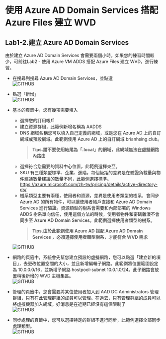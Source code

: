 # 使用 Azure AD Domain Services 搭配 Azure Files 建立 WVD

## Lab1-2.建立 Azure AD Domain Services
 由於建立 Azure AD Domain Services 會需要兩個小時，如果您的練習時間較少，可前往Lab2 - 使用 Azure VM ADDS 搭配 Azure Files 建立 WVD，進行練習。

 - 在搜尋列搜尋 Azure AD Domain Services，並點選<br>
  ![GITHUB](https://github.com/BrianHsing/Azure-Windows-Virtual-Desktop/blob/master/Lab1/aadds1.png "addds1")<br>
 - 點選「新增」<br>
  ![GITHUB](https://github.com/BrianHsing/Azure-Windows-Virtual-Desktop/blob/master/Lab1/aadds2.png "addds2")<br>
 - 基本的頁籤中，您有幾項需要填入<br>
	- 選擇您的訂用帳戶<br>
	- 建立資源群組，此範例新增名稱為 AADDS<br>
	- DNS 網域名稱您可以填入自己定義的網域，或是您在 Azure AD 上的自訂網域或預設網域。此範例使用 Azure AD 上的自訂網域 brianhsing.club。<br>
	  > **Tips.請不要使用結尾為「.local」的網域，此網域無法在虛擬網路內路由** <br>
	- 選擇符合您需要的資料中心位置，此範例選擇東亞。<br>
	- SKU 有三種類型標準、企業、進階，每個級距的差異是在驗證負載量與物件建議數量建議的數量不同，此範例選擇標準。<br>
	  https://azure.microsoft.com/zh-tw/pricing/details/active-directory-ds/<br>
	- 樹系類型主要有兩種，使用者和資源，差異是使用者類型的樹系，會同步 Azure AD 的所有物件，可以讓使用者帳戶直接和 Azure AD Domain Services 進行驗證。資源類型的樹系會需要和內部部署的 Windows ADDS 樹系單向信任，使用這個方法的時候，使用者物件和密碼雜湊不會同步至 Azure AD Domain Services。此範例選擇使用者類型的樹系。<br>
	  > **Tips.由於此範例使用 Azure AD 搭配 Azure AD Domain Services ，必須選擇使用者類型樹系，才能符合 WVD 需求** <br>

	![GITHUB](https://github.com/BrianHsing/Azure-Windows-Virtual-Desktop/blob/master/Lab1/aadds3.png "addds3")<br>
 - 網路的頁籤中，系統會先幫您建立預設的虛擬網路，您可以點選「建立新的項目」，去更改位置空間的大小，並且新增編輯子網路。此範例將位置範圍設定為 10.0.0.0/16，並新增子網路 hostpool-subnet 10.0.1.0/24。此子網路會放置稍後新增的 WVD 主機集區。<br>
  ![GITHUB](https://github.com/BrianHsing/Azure-Windows-Virtual-Desktop/blob/master/Lab1/aadds4.png "addds4")<br>
 - 管理的頁籤中，您會需要將某位使用者加入到 AAD DC Administrators 管理群組，只有在此管理群組的成員可以管理。在過去，只有管理群組的成員可以將虛擬機器加入網域。好消息是在近期已經沒有這個限制了<br>
  ![GITHUB](https://github.com/BrianHsing/Azure-Windows-Virtual-Desktop/blob/master/Lab1/aadds5.png "addds5")<br>
 - 同步處理的頁籤中，您可以選擇特定的群組不進行同步，此範例選擇全部同步處理類型。<br>
  ![GITHUB](https://github.com/BrianHsing/Azure-Windows-Virtual-Desktop/blob/master/Lab1/aadds6.png "addds6")<br>
